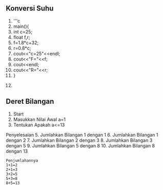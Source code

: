 ## Konversi Suhu
1.  '''c
2.  main(){
3.    int c=25;
4.    float f,r;
5.    f=1.8*c+32;
6.    r=0.8*c;
7.    cout<<"c=25"<<endl;
8.    cout<<"F="<<f;
9.    cout<<endl;
10.   cout<<"R="<<r;
11. }
12. ```

## Deret Bilangan
1. Start
2. Masukkan Nilai Awal a=1
3. Tentukan Apakah a<=13

Penyelesaian
5.   Jumlahkan Bilangan 1 dengan 1
6.   Jumlahkan Bilangan 1 dengan 2
7.   Jumlahkan Bilangan 2 dengan 3
8.   Jumlahkan Bilangan 3 dengan 5
9.   Jumlahkan Bilangan 5 dengan 8
10.  Jumlahkan Bilangan 8 dengan 13
```
Penjumlahannya
1+1=2
2+1=3
3+2=5
5+3=8
8+5=13

